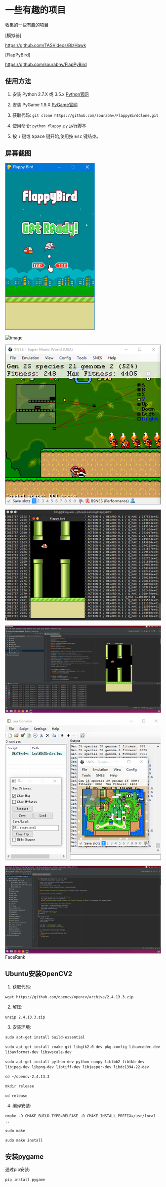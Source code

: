 # 一些有趣的项目
收集的一些有趣的项目

[模拟器]

https://github.com/TASVideos/BizHawk

[FlapPyBird]

https://github.com/sourabhv/FlapPyBird

使用方法
-------

1. 安装 Python 2.7.X 或 3.5.x [Python官网](https://www.python.org/download/releases/)

2. 安装 PyGame 1.9.X [PyGame官网](http://www.pygame.org/download.shtml)

3. 获取代码: `git clone https://github.com/sourabhv/FlappyBirdClone.git`

4. 使用命令: `python flappy.py` 运行脚本

5. 按 <kbd>&uarr;</kbd> 键或 <kbd>Space</kbd> 键开始,使用按 <kbd>Esc</kbd> 键结束。

屏幕截图
-------

![image](images/FlappyBird.png)

![image](images/FlappyBirdConsole.png)

![image](images/Mario.png)

![image](images/FlappyBirdConsole.gif)

![image](images/FlappyBird.gif)

![image](images/Mario.gif)

![image](images/FaceRank.png)
FaceRank

Ubuntu安装OpenCV2
-------
1. 获取代码: 

`wget https://github.com/opencv/opencv/archive/2.4.13.3.zip`

2. 解压: 

`unzip 2.4.13.3.zip`

3. 安装环境:

`sudo apt-get install build-essential`

`sudo apt-get install cmake git libgtk2.0-dev pkg-config libavcodec-dev libavformat-dev libswscale-dev`

`sudo apt-get install python-dev python-numpy libtbb2 libtbb-dev libjpeg-dev libpng-dev libtiff-dev libjasper-dev libdc1394-22-dev`

`cd ~/opencv-2.4.13.3`

`mkdir release`

`cd release`

4. 编译安装:

`cmake -D CMAKE_BUILD_TYPE=RELEASE -D CMAKE_INSTALL_PREFIX=/usr/local ..`

`sudo make`

`sudo make install`

安装pygame
-------
通过pip安装: 

`pip install pygame`
